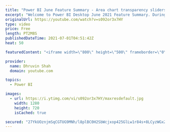 ```yaml
---
title: "Power BI June Feature Summary - Area chart transparency sliders"
excerpt: "Welcome to Power BI Desktop June 2021 Feature Summary. During this Short Power BI Tip, we will learn how we can apply transparency for Area and Stacked Area Chart in Power BI. Earlier, the transparency value set the default to 60%. During this session, we will learn how we can set transparency for Area"
originalUrl: https://youtube.com/watch?v=s092or3x7HY
type: video
price: Free
length: PT2M8S
publishedDateTime: 2021-07-01T04:51:42Z
heat: 50

featuredContent: "<iframe width=\"800\" height=\"500\" frameborder=\"0\" src=\"https://www.youtube.com/embed/s092or3x7HY\" allow=\"accelerometer; autoplay; encrypted-media; gyroscope; picture-in-picture\" allowfullscreen></iframe>"

provider:
  name: Dhruvin Shah
  domain: youtube.com

topics:
  - Power BI

images:
  - url: https://i.ytimg.com/vi/s092or3x7HY/maxresdefault.jpg
    width: 1280
    height: 720
    isCached: true

secured: "27YkUOznjmSqCGTUG9MNh/l8plBC0H2SbWcjxop425GlLw1r84s+8LCyzWGxZ7GdEjD4FHN6A8VrET29GEuIPyoLtvEMoDBfJUf9DOSA/GhMGKd0Ya6lWZGiDKU7IfqndRqQV6LZCmNlFInh2TRg5b+FnTaWj10sVA0plvVyo+kjMw4A9PlLNXAVAnNBUAVIXwNdXQb/qTEHNgp2xJoeiKfLMOnMkGll+fNdbILllfCX04xibaT9iYSco9CEjwJRPkCZRA5OjgcG2IPuB0wxqCDfDw2ZthMgIpak/l9Y2ywpOXkAv3osRAcD3Yq6O/P02cZHOk0a39o6QguV0nthnoNWZ9BWsVHB1i2CbmpEg8vFgPnmndtTIMVmK18SJKi/kWe/1j80ds+teTrcw6PVGwunfAi4a/16TyT+KxCQWFE=;t/5ulourGewJW4fq+J0/tg=="
---
```


